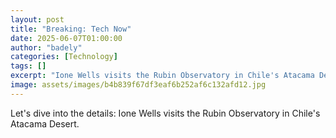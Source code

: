 ```yaml
---
layout: post
title: "Breaking: Tech Now"
date: 2025-06-07T01:00:00
author: "badely"
categories: [Technology]
tags: []
excerpt: "Ione Wells visits the Rubin Observatory in Chile's Atacama Desert."
image: assets/images/b4b839f67df3eaf6b252af6c132afd12.jpg
---
```


Let's dive into the details: Ione Wells visits the Rubin Observatory in Chile's Atacama Desert.

